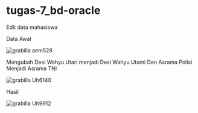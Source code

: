# tugas-7_bd-oracle

Edit data mahasiswa

Data Awal

![grabilla aem528](https://user-images.githubusercontent.com/45525619/149329027-376b5370-a360-452a-9460-686a910b8041.png)

Mengubah Desi Wahyu Utari menjadi Desi Wahyu Utami
Dan Asrama Polisi Menjadi Asrama TNI

![grabilla Uh6140](https://user-images.githubusercontent.com/45525619/149329620-81c7f43e-7ff2-4719-b33e-cd0f8390c501.png)

Hasil

![grabilla Uh9912](https://user-images.githubusercontent.com/45525619/149329746-f9cebc36-5c4b-4c27-99ab-b5b73ad6422c.png)
